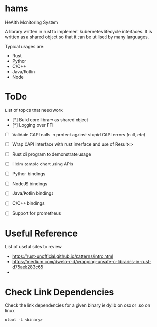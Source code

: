 # hams
HeAlth Monitoring System

A library written in rust to implement kubernetes lifecycle interfaces. It is written as a shared object so that it can be utilised by many languages.

Typical usages are:
* Rust
* Python
* C/C++
* Java/Kotlin
* Node

# ToDo

List of topics that need work

* [*] Build core library as shared object
* [*] Logging over FFI
* [ ] Validate CAPI calls to protect against stupid CAPI errors (null, etc)
* [ ] Wrap CAPI interface with rust interface and use of Result<>
* [ ] Rust cli program to demonstrate usage
* [ ] Helm sample chart using APIs
* [ ] Python bindings
* [ ] NodeJS bindings
* [ ] Java/Kotlin bindings
* [ ] C/C++ bindings
* [ ] Support for prometheus


# Useful Reference
List of useful sites to review
* https://rust-unofficial.github.io/patterns/intro.html
* https://medium.com/dwelo-r-d/wrapping-unsafe-c-libraries-in-rust-d75aeb283c65
*

# Check Link Dependencies
Check the link dependencies for a given binary ie dylib on osx or .so on linux

    otool -L <binary>
